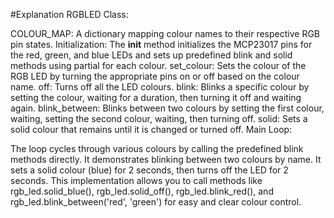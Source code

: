 #Explanation
RGBLED Class:

COLOUR_MAP: A dictionary mapping colour names to their respective RGB pin states.
Initialization: The __init__ method initializes the MCP23017 pins for the red, green, and blue LEDs and sets up predefined blink and solid methods using partial for each colour.
set_colour: Sets the colour of the RGB LED by turning the appropriate pins on or off based on the colour name.
off: Turns off all the LED colours.
blink: Blinks a specific colour by setting the colour, waiting for a duration, then turning it off and waiting again.
blink_between: Blinks between two colours by setting the first colour, waiting, setting the second colour, waiting, then turning off.
solid: Sets a solid colour that remains until it is changed or turned off.
Main Loop:

The loop cycles through various colours by calling the predefined blink methods directly.
It demonstrates blinking between two colours by name.
It sets a solid colour (blue) for 2 seconds, then turns off the LED for 2 seconds.
This implementation allows you to call methods like rgb_led.solid_blue(), rgb_led.solid_off(), rgb_led.blink_red(), and rgb_led.blink_between('red', 'green') for easy and clear colour control.